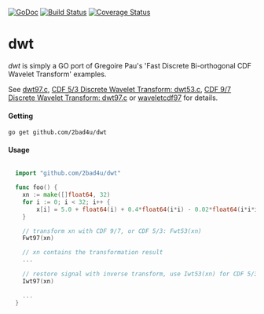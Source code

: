 [![GoDoc](https://godoc.org/github.com/2bad4u/dwt?status.svg)](https://godoc.org/github.com/2bad4u/dwt)
[![Build Status](https://travis-ci.org/2bad4u/dwt.svg)](https://travis-ci.org/2bad4u/dwt)
[![Coverage Status](https://coveralls.io/repos/2bad4u/dwt/badge.svg?branch=master&service=github)](https://coveralls.io/github/2bad4u/dwt?branch=master)

# dwt

*dwt* is simply a GO port of Gregoire Pau's 'Fast Discrete Bi-orthogonal CDF Wavelet Transform' examples.

See [dwt97.c](http://web.archive.org/web/20120305164605/http://www.embl.de/~gpau/misc/dwt97.c),
[CDF 5/3 Discrete Wavelet Transform: dwt53.c](https://github.com/VadimKirilchuk/jawelet/wiki/CDF-5-3-Discrete-Wavelet-Transform),
[CDF 9/7 Discrete Wavelet Transform: dwt97.c](https://github.com/VadimKirilchuk/jawelet/wiki/CDF-9-7-Discrete-Wavelet-Transform)
or [waveletcdf97](http://www.getreuer.info/home/waveletcdf97) for details.

#### Getting
```
go get github.com/2bad4u/dwt
```

#### Usage
```go

  import "github.com/2bad4u/dwt"

  func foo() {
    xn := make([]float64, 32)
    for i := 0; i < 32; i++ {
    	x[i] = 5.0 + float64(i) + 0.4*float64(i*i) - 0.02*float64(i*i*i)
    }

    // transform xn with CDF 9/7, or CDF 5/3: Fwt53(xn)
    Fwt97(xn)

    // xn contains the transformation result
    ...

    // restore signal with inverse transform, use Iwt53(xn) for CDF 5/3
    Iwt97(xn)

    ...
  }

```
